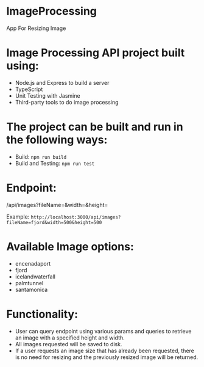 # ImageProcessing
App For Resizing Image

# Image Processing API project built using:
- Node.js and Express to build a server
- TypeScript 
- Unit Testing with Jasmine
- Third-party tools to do image processing


# The project can be built and run in the following ways:
- Build:
  `npm run build`
- Build and Testing:
  `npm run test`
  

# Endpoint:
/api/images?fileName=<imageName>&width=<width>&height=<height>

Example:
`http://localhost:3000/api/images?fileName=fjord&width=500&height=500`

  
# Available Image options:
- encenadaport
- fjord
- icelandwaterfall
- palmtunnel
- santamonica

# Functionality:
- User can query endpoint using various params and queries to retrieve an image with a specified height and width.
- All images requested will be saved to disk.
- If a user requests an image size that has already been requested, there is no need for resizing and the previously resized image will be returned.

  
